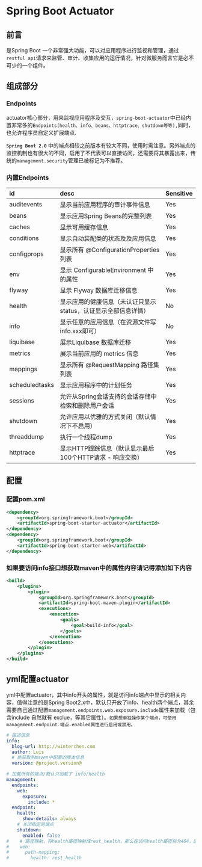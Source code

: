 # Spring Boot Actuator #

## 前言 ##
是Spring Boot 一个非常强大功能，可以对应用程序进行监视和管理，通过```restful api```请求来监管、审计、收集应用的运行情况，针对微服务而言它是必不可少的一个组件。

## 组成部分 ##
### Endpoints ###
actuator核心部分，用来监视应用程序及交互，```spring-boot-actuator```中已经内置非常多的```Endpoints(health、info、beans、httptrace、shutdown等等),```同时，也允许程序员自定义扩展端点.

**```Spring Boot 2.0```** 中的端点相较之前版本有较大不同，使用时需注意。另外端点的监控机制也有很大的不同，启用了不代表可以直接访问，还需要将其暴露出来，传统的```management.security```管理已被标记为不推荐。

### 内置Endpoints ###
|id|desc|Sensitive |
|:--|:--|:--|
|auditevents| 显示当前应用程序的审计事件信息 | Yes |
|beans| 显示应用Spring Beans的完整列表 | Yes |
|caches| 显示可用缓存信息 | Yes |
|conditions| 显示自动装配类的状态及及应用信息 | Yes |
|configprops| 显示所有 @ConfigurationProperties 列表 | Yes |
|env| 显示 ConfigurableEnvironment 中的属性 | Yes |
|flyway| 显示 Flyway 数据库迁移信息 | Yes |
|health| 显示应用的健康信息（未认证只显示status，认证显示全部信息详情） | No |
|info| 显示任意的应用信息（在资源文件写info.xxx即可） | No |
|liquibase| 展示Liquibase 数据库迁移 | Yes |
|metrics| 展示当前应用的 metrics 信息 | Yes |
|mappings| 显示所有 @RequestMapping 路径集列表 | Yes |
|scheduledtasks| 显示应用程序中的计划任务 | Yes |
|sessions| 允许从Spring会话支持的会话存储中检索和删除用户会话 | Yes |
|shutdown| 允许应用以优雅的方式关闭（默认情况下不启用） | Yes |
|threaddump| 执行一个线程dump | Yes |
|httptrace| 显示HTTP跟踪信息（默认显示最后100个HTTP请求 - 响应交换） | Yes |

## 配置 ##
### 配置pom.xml ###
```xml
<dependency>
    <groupId>org.springframework.boot</groupId>
    <artifactId>spring-boot-starter-actuator</artifactId>
</dependency>
<dependency>
    <groupId>org.springframework.boot</groupId>
    <artifactId>spring-boot-starter-web</artifactId>
</dependency>
```
### 如果要访问info接口想获取maven中的属性内容请记得添加如下内容 ###
```xml
<build>
    <plugins>
        <plugin>
            <groupId>org.springframework.boot</groupId>
            <artifactId>spring-boot-maven-plugin</artifactId>
            <executions>
                <execution>
                    <goals>
                        <goal>build-info</goal>
                    </goals>
                </execution>
            </executions>
        </plugin>
    </plugins>
</build>
```

## yml配置actuator ##
yml中配置actuator，其中info开头的属性，就是访问info端点中显示的相关内容，值得注意的是Spring Boot2.x中，默认只开放了info、health两个端点，其余需要自己通过配置```management.endpoints.web.exposure.include```属性来加载（包含include 自然就有 exclue，等其它属性）。```如果想单独操作某个端点，可使用management.endpoint.端点.enabled属性进行启用或禁用。```

```yml
# 描述信息
info:
  blog-url: http://winterchen.com
  author: Luis
  # 能获取到maven中配置的版本信息
  version: @project.version@

# 加载所有的端点/默认只加载了 info/health
management:
  endpoints:
    web:
      exposure:
        include: *
  endpoint:
    health:
      show-details: always
    # 关闭指定的端点
    shutdown:
      enabled: false
#    # 路径映射，将health路径映射成rest_health，那么在访问health路径将为404，因为原请求地址"health"已变成"rest_health"，通常不建议使用此功能：
#    web:
#      path-mapping:
#        health: rest_health

```